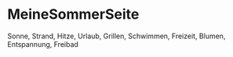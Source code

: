# MeineSommerSeite
Sonne, Strand, Hitze, Urlaub, Grillen, Schwimmen, Freizeit, Blumen, Entspannung, Freibad

